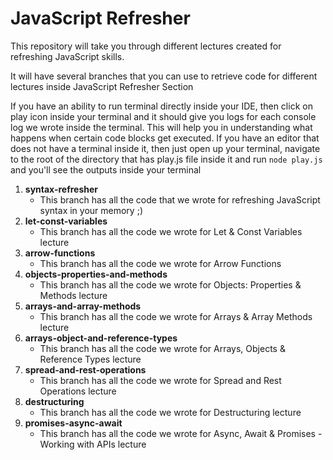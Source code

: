 # JavaScript Refresher

This repository will take you through different lectures created for 
refreshing JavaScript skills.

It will have several branches that you can use to retrieve code for 
different lectures inside JavaScript Refresher Section

If you have an ability to run terminal directly inside your IDE, then click on 
play icon inside your terminal and it should give you logs for each console log 
we wrote inside the terminal. 
This will help you in understanding what happens when certain code blocks get executed.
If you have an editor that does not have a terminal inside it, 
then just open up your terminal, navigate to the root of the directory that has play.js file inside it
and run
```node play.js``` and you'll see the outputs inside your terminal 

1. **syntax-refresher**
   - This branch has all the code that we wrote for refreshing JavaScript syntax in your memory ;)
2. **let-const-variables**
   - This branch has all the code we wrote for Let & Const Variables lecture
3. **arrow-functions**
   - This branch has all the code we wrote for Arrow Functions
4. **objects-properties-and-methods**
   - This branch has all the code we wrote for Objects: Properties & Methods lecture
5. **arrays-and-array-methods**
   - This branch has all the code we wrote for Arrays & Array Methods lecture
6. **arrays-object-and-reference-types**
   - This branch has all the code we wrote for Arrays, Objects & Reference Types lecture
7. **spread-and-rest-operations**
   - This branch has all the code we wrote for Spread and Rest Operations lecture
8. **destructuring**
   - This branch has all the code we wrote for Destructuring lecture
9. **promises-async-await**
   - This branch has all the code we wrote for Async, Await & Promises - Working with APIs lecture 
